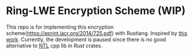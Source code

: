 # Ring-LWE Encryption Scheme (WIP)
This repo is for implementing this encryption scheme(https://eprint.iacr.org/2014/725.pdf) with Rustlang.
Inspired by [this work](https://github.com/jnortiz/RLWE).
Currently, the development is paused since there is no good alternative to [NTL](https://libntl.org/) cpp lib in Rust crates.
